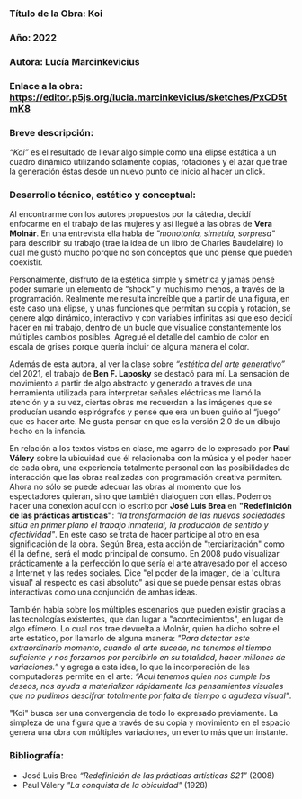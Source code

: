### Título de la Obra: Koi 
### Año: 2022 
### Autora: Lucía Marcinkevicius 
### Enlace a la obra: https://editor.p5js.org/lucia.marcinkevicius/sketches/PxCD5tmK8 
### Breve descripción:  
*“Koi”* es el resultado de llevar algo simple como una elipse estática a un cuadro dinámico utilizando solamente copias, rotaciones y el azar que trae la generación éstas desde un nuevo punto de inicio al hacer un click.  

### Desarrollo técnico, estético y conceptual: 
Al encontrarme con los autores propuestos por la cátedra, decidí enfocarme en el trabajo de las mujeres y así llegué a las obras de **Vera Molnár**. En una entrevista ella habla de *"monotonía, simetría, sorpresa"* para describir su trabajo (trae la idea de un libro de Charles Baudelaire) lo cual me gustó mucho porque no son conceptos que uno piense que pueden coexistir.  

Personalmente, disfruto de la estética simple y simétrica y jamás pensé poder sumarle un elemento de “shock” y muchísimo menos, a través de la programación. Realmente me resulta increíble que a partir de una figura, en este caso una elipse, y unas funciones que permitan su copia y rotación, se genere algo dinámico, interactivo y con variables infinitas así que eso decidí hacer en mi trabajo, dentro de un bucle que visualice constantemente los múltiples cambios posibles. Agregué el detalle del cambio de color en escala de grises porque quería incluir de alguna manera el color.  

Además de esta autora, al ver la clase sobre *“estética del arte generativo”* del 2021, el trabajo de **Ben F. Laposky** se destacó para mí. La sensación de movimiento a partir de algo abstracto y generado a través de una herramienta utilizada para interpretar señales eléctricas me llamó la atención y a su vez, ciertas obras me recuerdan a las imágenes que se producían usando espirógrafos y pensé que era un buen guiño al “juego” que es hacer arte. Me gusta pensar en que es la versión 2.0 de un dibujo hecho en la infancia. 

En relación a los textos vistos en clase, me agarro de lo expresado por **Paul Válery** sobre la ubicuidad que él relacionaba con la música y el poder hacer de cada obra, una experiencia totalmente personal con las posibilidades de interacción que las obras realizadas con programación creativa permiten. Ahora no sólo se puede adecuar las obras al momento que los espectadores quieran, sino que también dialoguen con ellas. Podemos hacer una conexión aquí con lo escrito por **José Luis Brea** en **"Redefinición de las prácticas artísticas"**: *"la transformación de las nuevas sociedades sitúa en primer plano el trabajo inmaterial, la producción de sentido y afectividad"*. En este caso se trata de hacer partícipe al otro en esa significación de la obra. Según Brea, esta acción de "terciarización" como él la define, será el modo principal de consumo. En 2008 pudo visualizar prácticamente a la perfección lo que sería el arte atravesado por el acceso a Internet y las redes sociales. Dice "el poder de la imagen, de la 'cultura visual' al respecto es casi absoluto" así que se puede pensar estas obras interactivas como una conjunción de ambas ideas.

También habla sobre los múltiples escenarios que pueden existir gracias a las tecnologías existentes, que dan lugar a "acontecimientos", en lugar de algo efímero. Lo cual nos trae devuelta a Molnár, quien ha dicho sobre el arte estático, por llamarlo de alguna manera: *"Para detectar este extraordinario momento, cuando el arte sucede, no tenemos el tiempo suficiente y nos forzamos por percibirlo en su totalidad, hacer millones de variaciones.”* y agrega a esta idea, lo que la incorporación de las computadoras permite en el arte: *“Aquí tenemos quien nos cumple los deseos, nos ayuda a materializar rápidamente los pensamientos visuales que no pudimos descifrar totalmente por falta de tiempo o agudeza visual"*.

"Koi" busca ser una convergencia de todo lo expresado previamente. La simpleza de una figura que a través de su copia y movimiento en el espacio genera una obra con múltiples variaciones, un evento más que un instante.

### Bibliografía:
* José Luis Brea *“Redefinición de las prácticas artísticas S21”* (2008)
* Paul Válery *"La conquista de la obicuidad"* (1928)
